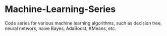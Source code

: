 # Machine-Learning-Series
Code series for various machine learning algorithms, such as decision tree, neural network, naive Bayes, AdaBoost, KMeans, etc.
